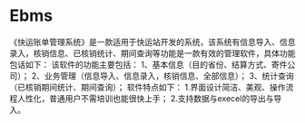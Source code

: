 # Ebms
 《快运账单管理系统》是一款适用于快运站开发的系统，该系统有信息导入、信息录入，核销信息、已核销统计、期间查询等功能是一款有效的管理软件，具体功能包话如下： 该软件的功能主要包括： 1、基本信息（目的省份、结算方式、寄件公司）； 2、业务管理（信息导入、信息录入，核销信息、全部信息）； 3、统计查询（已核销期间统计、期间查询）； 软件特点如下： 1.界面设计简洁、美观、操作流程人性化，普通用户不需培训也能很快上手； 2.支持数据与execel的导出与导入。
